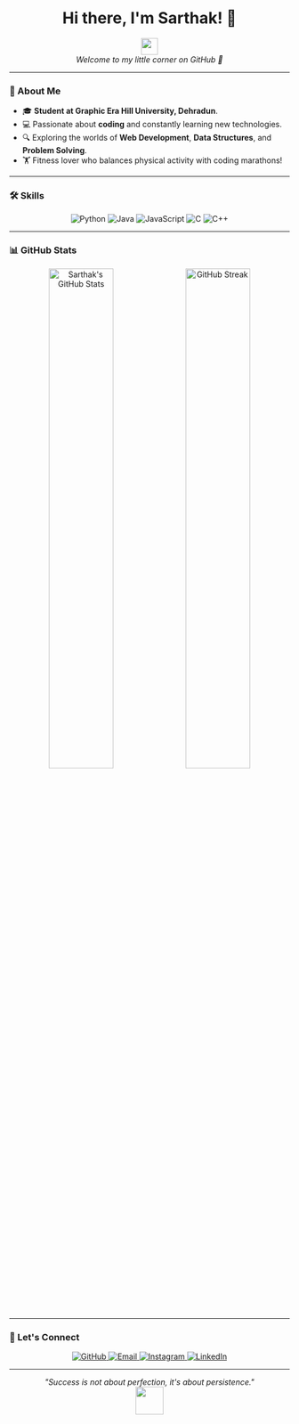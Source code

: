 <h1 align="center">Hi there, I'm Sarthak! 👋</h1>

<p align="center">
  <img src="https://media.giphy.com/media/hvRJCLFzcasrR4ia7z/giphy.gif" width="30"/>
  <br>
  <em>Welcome to my little corner on GitHub 🌟</em>
</p>

---

### 🚀 About Me  
- 🎓 **Student at Graphic Era Hill University, Dehradun**.  
- 💻 Passionate about **coding** and constantly learning new technologies.  
- 🔍 Exploring the worlds of **Web Development**, **Data Structures**, and **Problem Solving**.  
- 🏋️ Fitness lover who balances physical activity with coding marathons!  

---

### 🛠️ Skills  
<p align="center">
  <img src="https://img.shields.io/badge/Python-3776AB?style=for-the-badge&logo=python&logoColor=white" alt="Python">
  <img src="https://img.shields.io/badge/Java-ED8B00?style=for-the-badge&logo=java&logoColor=white" alt="Java">
  <img src="https://img.shields.io/badge/JavaScript-F7DF1E?style=for-the-badge&logo=javascript&logoColor=black" alt="JavaScript">
  <img src="https://img.shields.io/badge/C-A8B9CC?style=for-the-badge&logo=c&logoColor=black" alt="C">
  <img src="https://img.shields.io/badge/C++-00599C?style=for-the-badge&logo=cplusplus&logoColor=white" alt="C++">
</p>

---

### 📊 GitHub Stats  
<p align="center">
  <img src="https://github-readme-stats.vercel.app/api?username=SarthakBhatt223&show_icons=true&theme=radical" alt="Sarthak's GitHub Stats" width="48%">
  <img src="https://github-readme-streak-stats.herokuapp.com/?user=SarthakBhatt223&theme=radical" alt="GitHub Streak" width="48%">
</p>

---

### 💬 Let's Connect  
<p align="center">
  <a href="https://github.com/SarthakBhatt223">
    <img src="https://img.shields.io/badge/GitHub-100000?style=for-the-badge&logo=github&logoColor=white" alt="GitHub">
  </a>
  <a href="mailto:sarthak223bhatt@gmail.com">
    <img src="https://img.shields.io/badge/Email-D14836?style=for-the-badge&logo=gmail&logoColor=white" alt="Email">
  </a>
  <a href="https://www.instagram.com/sarthak.b_29/">
    <img src="https://img.shields.io/badge/Instagram-E4405F?style=for-the-badge&logo=instagram&logoColor=white" alt="Instagram">
  </a>
  <a href="https://www.linkedin.com/in/sarthak-bhatt-72644a324/">
    <img src="https://img.shields.io/badge/LinkedIn-0A66C2?style=for-the-badge&logo=linkedin&logoColor=white" alt="LinkedIn">
  </a>
</p>

---

<p align="center">
  <em>"Success is not about perfection, it's about persistence."</em>
  <br>
  <img src="https://media.giphy.com/media/l3vR85PnGsBwu1PFK/giphy.gif" width="50">
</p>
